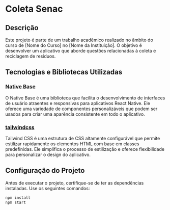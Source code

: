 # Coleta Senac

## Descrição
Este projeto é parte de um trabalho acadêmico realizado no âmbito do curso de [Nome do Curso] no [Nome da Instituição]. O objetivo é desenvolver um aplicativo que aborde questões relacionadas à coleta e reciclagem de resíduos.

## Tecnologias e Bibliotecas Utilizadas

### [Native Base](https://nativebase.io/)
O Native Base é uma biblioteca que facilita o desenvolvimento de interfaces de usuário atraentes e responsivas para aplicativos React Native. Ele oferece uma variedade de componentes personalizáveis que podem ser usados para criar uma aparência consistente em todo o aplicativo.

### [tailwindcss](https://tailwindcss.com/)
Tailwind CSS é uma estrutura de CSS altamente configurável que permite estilizar rapidamente os elementos HTML com base em classes predefinidas. Ele simplifica o processo de estilização e oferece flexibilidade para personalizar o design do aplicativo.

## Configuração do Projeto
Antes de executar o projeto, certifique-se de ter as dependências instaladas. Use os seguintes comandos:

```bash
npm install
npm start
